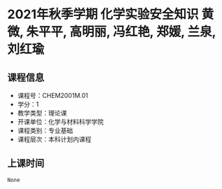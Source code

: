 # 2021年秋季学期 化学实验安全知识 黄微, 朱平平, 高明丽, 冯红艳, 郑媛, 兰泉, 刘红瑜






## 课程信息

- 课程号：CHEM2001M.01
- 学分：1
- 教学类型：理论课
- 开课单位：化学与材料科学学院
- 课程类别：专业基础
- 课程层次：本科计划内课程

## 上课时间

```
None
```

